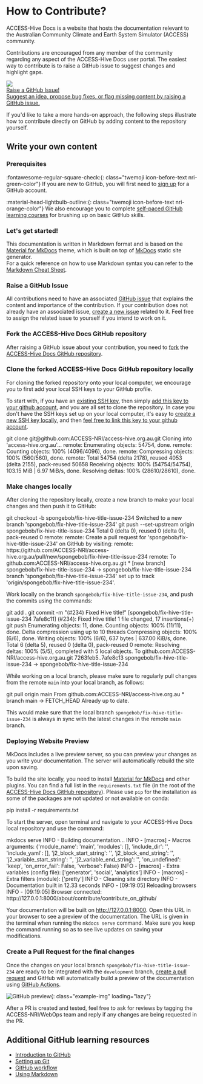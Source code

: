 # How to Contribute?

ACCESS-Hive Docs is a website that hosts the documentation relevant to the Australian Community Climate and Earth System Simulator (ACCESS) community.

Contributions are encouraged from any member of the community regarding any aspect of the ACCESS-Hive Docs user portal. The easiest way to contribute is to raise a GitHub issue to suggest changes and highlight gaps.

<div class="card-container">
    <a href="https://github.com/ACCESS-NRI/access-hive.org.au/issues/new?assignees=&labels=External&projects=&template=simple-issue-template.md&title=" class="horizontal-card" target="_blank">
        <div class="card-image-container">
            <img class="img-contain white-background" src="/assets/how-to-contribute-img.jpg">
        </div>
        <div class="card-text-container with-padding">
            <div class="bold">
                Raise a GitHub Issue!
            </div>
            <span class="with-padding">
                Suggest an idea, propose bug fixes, or flag missing content by raising a GitHub issue. 
            </span>
        </div>
    </a>
</div>

If you'd like to take a more hands-on approach, the following steps illustrate how to contribute directly on GitHub by adding content to the repository yourself.
## Write your own content

### Prerequisites
:fontawesome-regular-square-check:{: class="twemoji icon-before-text nri-green-color"} If you are new to GitHub, you will first need to [sign up](https://github.com) for a GitHub account.

:material-head-lightbulb-outline:{: class="twemoji icon-before-text nri-orange-color"} We also encourage you to complete [self-paced GitHub learning courses](#additional-github-learning-resources) for brushing up on basic GitHub skills. 

### Let's get started!

This documentation is written in Markdown format and is based on the [Material for MkDocs](https://squidfunk.github.io/mkdocs-material/) theme, which is built on top of [MkDocs](https://www.mkdocs.org) static site generator.<br>
For a quick reference on how to use Markdown syntax you can refer to the [Markdown Cheat Sheet](https://www.markdownguide.org/cheat-sheet/).

### Raise a GitHub Issue

All contributions need to have an associated [GitHub issue](https://docs.github.com/en/issues/tracking-your-work-with-issues/) that explains the content and importance of the contribution. If your contribution does not already have an associated issue, [create a new issue](https://github.com/ACCESS-NRI/access-hive.org.au/issues/new?template=simple-issue-template.md) related to it. Feel free to assign the related issue to yourself if you intend to work on it.

### Fork the ACCESS-Hive Docs GitHub repository

After raising a GitHub issue about your contribution, you need to [fork](https://docs.github.com/en/get-started/quickstart/fork-a-repo?platform=mac&tool=webui) the [ACCESS-Hive Docs GitHub repository](https://github.com/ACCESS-NRI/access-hive.org.au).

### Clone the forked ACCESS-Hive Docs GitHub repository locally
For cloning the forked repository onto your local computer, we encourage you to first add your local SSH keys to your GitHub profile. 

To start with, if you have an [existing SSH key](https://docs.github.com/en/authentication/connecting-to-github-with-ssh/checking-for-existing-ssh-keys), then simply [add this key to your github account](https://docs.github.com/en/authentication/connecting-to-github-with-ssh/adding-a-new-ssh-key-to-your-github-account), and you are all set to clone the repository. In case you don't have the SSH keys set up on your local computer, it's easy to [create a new SSH key locally](https://docs.github.com/en/authentication/connecting-to-github-with-ssh/generating-a-new-ssh-key-and-adding-it-to-the-ssh-agent), and then [feel free to link this key to your github account](https://docs.github.com/en/authentication/connecting-to-github-with-ssh/adding-a-new-ssh-key-to-your-github-account).

<terminal-window>
    <terminal-line data="input">git clone git@github.com:ACCESS-NRI/access-hive.org.au.git</terminal-line>
    <terminal-line></terminal-line>
    <terminal-line>Cloning into 'access-hive.org.au'...</terminal-line>
    <terminal-line>remote: Enumerating objects: 54754, done.</terminal-line>
    <terminal-line>remote: Counting objects: 100% (4096/4096), done.</terminal-line>
    <terminal-line>remote: Compressing objects: 100% (560/560), done.</terminal-line>
    <terminal-line>remote: Total 54754 (delta 2178), reused 4053 (delta 2155), pack-reused 50658</terminal-line>
    <terminal-line>Receiving objects: 100% (54754/54754), 103.15 MiB | 6.97 MiB/s, done.</terminal-line>
    <terminal-line>Resolving deltas: 100% (28610/28610), done.</terminal-line>
</terminal-window>

### Make changes locally
After cloning the repository locally, create a new branch to make your local changes and then push it to GitHub: 

<terminal-window>
    <terminal-line data="input">git checkout -b spongebob/fix-hive-title-issue-234</terminal-line>
    <terminal-line>Switched to a new branch 'spongebob/fix-hive-title-issue-234'</terminal-line>
</terminal-window>

<terminal-window>
    <terminal-line data="input">git push --set-upstream origin spongebob/fix-hive-title-issue-234</terminal-line>
    <terminal-line>Total 0 (delta 0), reused 0 (delta 0), pack-reused 0</terminal-line>
    <terminal-line>remote: </terminal-line>
    <terminal-line>remote: Create a pull request for 'spongebob/fix-hive-title-issue-234' on GitHub by visiting:</terminal-line>
    <terminal-line>remote: https://github.com/ACCESS-NRI/access-hive.org.au/pull/new/spongebob/fix-hive-title-issue-234</terminal-line>
    <terminal-line>remote: </terminal-line>
    <terminal-line>To github.com:ACCESS-NRI/access-hive.org.au.git</terminal-line>
    <terminal-line>* [new branch]        spongebob/fix-hive-title-issue-234 -> spongebob/fix-hive-title-issue-234</terminal-line>
    <terminal-line>branch 'spongebob/fix-hive-title-issue-234' set up to track 'origin/spongebob/fix-hive-title-issue-234'.</terminal-line>
</terminal-window>

Work locally on the branch `spongebob/fix-hive-title-issue-234`, and push the commits using the commands:

<terminal-window>
    <terminal-line data="input">git add . </terminal-line>
    <terminal-line></terminal-line>
    <terminal-line data="input">git commit -m "(#234) Fixed Hive title!" </terminal-line>
    <terminal-line>[spongebob/fix-hive-title-issue-234 7afe8c11] (#234): Fixed Hive title!</terminal-line>
    <terminal-line>1 file changed, 17 insertions(+)</terminal-line>
    <terminal-line></terminal-line>
    <terminal-line data="input">git push</terminal-line>
    <terminal-line>Enumerating objects: 11, done.</terminal-line>
    <terminal-line>Counting objects: 100% (11/11), done.</terminal-line>
    <terminal-line>Delta compression using up to 10 threads</terminal-line>
    <terminal-line>Compressing objects: 100% (6/6), done.</terminal-line>
    <terminal-line>Writing objects: 100% (6/6), 637 bytes | 637.00 KiB/s, done.</terminal-line>
    <terminal-line>Total 6 (delta 5), reused 0 (delta 0), pack-reused 0</terminal-line>
    <terminal-line>remote: Resolving deltas: 100% (5/5), completed with 5 local objects.</terminal-line>
    <terminal-line>To github.com:ACCESS-NRI/access-hive.org.au.git</terminal-line>
        <terminal-line>7263feb5..7afe8c13  spongebob/fix-hive-title-issue-234 -> spongebob/fix-hive-title-issue-234</terminal-line>
</terminal-window>

While working on a local branch, please make sure to regularly pull changes from the remote `main` into your local branch, as follows:

<terminal-window>
    <terminal-line data="input">git pull origin main</terminal-line>
    <terminal-line>From github.com:ACCESS-NRI/access-hive.org.au</terminal-line>
    <terminal-line>* branch              main -> FETCH_HEAD</terminal-line>
    <terminal-line>Already up to date.</terminal-line>
</terminal-window>

This would make sure that the local branch `spongebob/fix-hive-title-issue-234` is always in sync with the latest changes in the remote `main` branch.

### Deploying Website Preview
MkDocs includes a live preview server, so you can preview your changes as you write your documentation. The server will automatically rebuild the site upon saving. 

To build the site locally, you need to install [Material for MkDocs](https://squidfunk.github.io/mkdocs-material/) and other plugins. You can find a full list in the `requirements.txt` file (in the root of the [ACCESS-Hive Docs GitHub repository](https://github.com/ACCESS-NRI/access-hive.org.au)). Please use `pip` for the installation as some of the packages are not updated or not available on conda:

<terminal-window>
    <terminal-line data="input">pip install -r requirements.txt</terminal-line>
</terminal-window>

To start the server, open terminal and navigate to your ACCESS-Hive Docs local repository and use the command:

<terminal-window>
    <terminal-line data="input">mkdocs serve</terminal-line>
    <terminal-line>INFO     -  Building documentation...</terminal-line>
    <terminal-line>INFO     -  [macros] - Macros arguments: {'module_name': 'main', 'modules': [], 'include_dir': '', 'include_yaml': [], 'j2_block_start_string': '', 'j2_block_end_string': '',
            'j2_variable_start_string': '', 'j2_variable_end_string': '', 'on_undefined': 'keep', 'on_error_fail': False, 'verbose': False}</terminal-line>
    <terminal-line>INFO     -  [macros] - Extra variables (config file): ['generator', 'social', 'analytics']</terminal-line>
    <terminal-line>INFO     -  [macros] - Extra filters (module): ['pretty']</terminal-line>
    <terminal-line>INFO     -  Cleaning site directory</terminal-line>
    <terminal-line>INFO     -  Documentation built in 12.33 seconds</terminal-line>
    <terminal-line>INFO     -  [09:19:05] Reloading browsers</terminal-line>
    <terminal-line>INFO     -  [09:19:05] Browser connected: http://127.0.0.1:8000/about/contribute/contribute_on_github/</terminal-line>
</terminal-window>

Your documentation will be built on http://127.0.0.1:8000. Open this URL in your browser to see a preview of the documentation. The URL is given in the terminal when running the `mkdocs serve` command. Make sure you keep the command running so as to see live updates on saving your modifications. 

### Create a Pull Request for the final changes

Once the changes on your local branch `spongebob/fix-hive-title-issue-234` are ready to be integrated with the `development` branch, [create a pull request](https://docs.github.com/en/pull-requests/collaborating-with-pull-requests/proposing-changes-to-your-work-with-pull-requests/creating-a-pull-request) and GitHub will automatically build a preview of the documentation using [GitHub Actions](https://docs.github.com/en/actions). 

![GitHub preview](/assets/github-preview-link.png){: class="example-img"  loading="lazy"}

After a PR is created and tested, feel free to ask for reviews by tagging the ACCESS-NRI/WebOps team and reply if any changes are being requested in the PR. 

## Additional GitHub learning resources 

- [Introduction to GitHub](https://github.com/skills/introduction-to-github)
- [Setting up Git](https://docs.github.com/en/get-started/quickstart/set-up-git)
- [GitHub workflow](https://docs.github.com/en/get-started/quickstart/github-flow)
- [Using Markdown](https://github.com/skills/communicate-using-markdown)